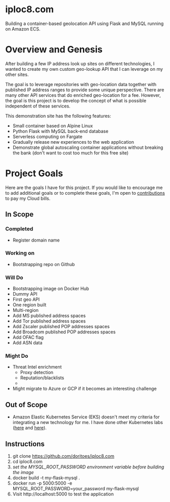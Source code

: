 # iploc8.com
Building a container-based geolocation API using Flask and MySQL running on Amazon ECS.

# Overview and Genesis
After building a few IP address look up sites on different technologies, I wanted to create my own custom geo-lookup API that I can leverage on my other sites.

The goal is to leverage repositories with geo-location data together with published IP address ranges to provide some unique perspective. There are many other API services that do enriched geo-location for a fee. However, the goal is this project is to develop the concept of what is possible independent of these services.

This demonstration site has the following features:
* Small container based on Alpine Linux
* Python Flask with MySQL back-end database
* Serverless computing on Fargate
* Gradually release new experiences to the web application
* Demonstrate global autoscaling container applications without breaking the bank (don't want to cost too much for this free site)

# Project Goals
Here are the goals I have for this project. If you would like to encourage me to add additional goals or to complete these goals, I'm open to [contributions](https://account.venmo.com/u/unclenuc) to pay my Cloud bills.

## In Scope
### Completed
- Register domain name

### Working on
- Bootstrapping repo on Github
### Will Do
- Bootstrapping image on Docker Hub
- Dummy API
- First geo API
- One region built
- Multi-region
- Add MS published address spaces
- Add Tor published address spaces
- Add Zscaler published POP addresses spaces
- Add Broadcom published POP addresses spaces
- Add OFAC flag
- Add ASN data
### Might Do
- Threat Intel enrichment
  - Proxy detection
  - Reputation/blacklists
  - 
- Might migrate to Azure or GCP if it becomes an interesting challenge
## Out of Scope
- Amazon Elastic Kubernetes Service (EKS) doesn't meet my criteria for integrating a new technology for me. I have done other Kubernetes labs ([here](https://www.unclenuc.com/lab:kubernetes_app:start) and [here](https://www.unclenuc.com/lab:stack_of_nucs:start)).

## Instructions
1. git clone https://github.com/doritoes/iploc8.com
2. cd iploc8.com
3. *set the MYSQL_ROOT_PASSWORD environment variable before building the image*
4. docker build -t my-flask-mysql .
5. docker run -p 5000:5000 -e MYSQL_ROOT_PASSWORD=your_password my-flask-mysql
6. Visit http://localhost:5000 to test the application
